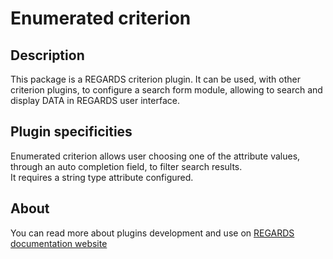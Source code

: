 # Enumerated criterion

## Description

This package is a REGARDS criterion plugin. It can be used, with other criterion plugins, to configure a search form module, allowing to search and display DATA in REGARDS user interface.

## Plugin specificities

Enumerated criterion allows user choosing one of the attribute values, through an auto completion field, to filter search results.  
It requires a string type attribute configured.

## About

You can read more about plugins development and use on [REGARDS documentation website](https://regardsoss.github.io/frontend/plugins/plugins/#section=frontend)
